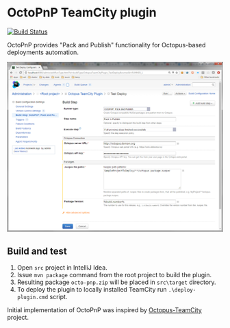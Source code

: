 # OctoPnP TeamCity plugin

[![Build Status](https://travis-ci.org/skbkontur/OctoPnP.svg?branch=master)](https://travis-ci.org/skbkontur/OctoPnP)

OctoPnP provides "Pack and Publish" functionality for Octopus-based deployments automation.

![Build runner configuration sample](./octo-pnp.png?raw=true)

## Build and test
 1. Open `src` project in IntelliJ Idea.
 2. Issue `mvn package` command from the root project to build the plugin.
 3. Resulting package `octo-pnp.zip` will be placed in `src\target` directory.
 4. To deploy the plugin to locally installed TeamCity run `.\deploy-plugin.cmd` script.

Initial implementation of OctoPnP was inspired by [Octopus-TeamCity](https://github.com/OctopusDeploy/Octopus-TeamCity) project.
